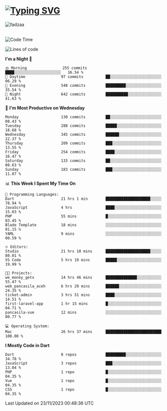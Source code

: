 
<h1 align="left"><a href="https://git.io/typing-svg"><img src="https://readme-typing-svg.demolab.com?font=Fira+Code&pause=1000&color=F7F7F7&random=false&width=600&lines=Hi+%F0%9F%91%8B%2C+I'm+Fattah+Anggit+Al+Dzakwan;Junior+Software+Developer+from+SMK+Raden+Umar+Said" alt="Typing SVG" /></a></h1>


<div align="left" display="flex"> 
  <img src="https://komarev.com/ghpvc/?username=fadzaa&label=Profile%20views&color=0e75b6&style=flat" alt="fadzaa" /> 
</div>

<br/>

<!--START_SECTION:waka-->
![Code Time](http://img.shields.io/badge/Code%20Time-100%20hrs%2016%20mins-blue)

![Lines of code](https://img.shields.io/badge/From%20Hello%20World%20I%27ve%20Written-289.0%20thousand%20lines%20of%20code-blue)

**I'm a Night 🦉** 

```text
🌞 Morning                255 commits         ████░░░░░░░░░░░░░░░░░░░░░   16.54 % 
🌆 Daytime                97 commits          ██░░░░░░░░░░░░░░░░░░░░░░░   06.29 % 
🌃 Evening                548 commits         █████████░░░░░░░░░░░░░░░░   35.54 % 
🌙 Night                  642 commits         ██████████░░░░░░░░░░░░░░░   41.63 % 
```
📅 **I'm Most Productive on Wednesday** 

```text
Monday                   130 commits         ██░░░░░░░░░░░░░░░░░░░░░░░   08.43 % 
Tuesday                  288 commits         █████░░░░░░░░░░░░░░░░░░░░   18.68 % 
Wednesday                345 commits         ██████░░░░░░░░░░░░░░░░░░░   22.37 % 
Thursday                 209 commits         ███░░░░░░░░░░░░░░░░░░░░░░   13.55 % 
Friday                   254 commits         ████░░░░░░░░░░░░░░░░░░░░░   16.47 % 
Saturday                 133 commits         ██░░░░░░░░░░░░░░░░░░░░░░░   08.63 % 
Sunday                   183 commits         ███░░░░░░░░░░░░░░░░░░░░░░   11.87 % 
```


📊 **This Week I Spent My Time On** 

```text
💬 Programming Languages: 
Dart                     21 hrs 1 min        ████████████████████░░░░░   78.94 % 
JavaScript               4 hrs               ████░░░░░░░░░░░░░░░░░░░░░   15.03 % 
PHP                      55 mins             █░░░░░░░░░░░░░░░░░░░░░░░░   03.45 % 
Blade Template           18 mins             ░░░░░░░░░░░░░░░░░░░░░░░░░   01.15 % 
YAML                     9 mins              ░░░░░░░░░░░░░░░░░░░░░░░░░   00.59 % 

🔥 Editors: 
Studio                   21 hrs 18 mins      ████████████████████░░░░░   80.01 % 
VS Code                  5 hrs 19 mins       █████░░░░░░░░░░░░░░░░░░░░   19.99 % 

🐱‍💻 Projects: 
we_money_getx            14 hrs 46 mins      ██████████████░░░░░░░░░░░   55.47 % 
web_pancasila_aceh       6 hrs 29 mins       ██████░░░░░░░░░░░░░░░░░░░   24.35 % 
ticket-admin             3 hrs 51 mins       ████░░░░░░░░░░░░░░░░░░░░░   14.51 % 
first-laravel-app        1 hr 15 mins        █░░░░░░░░░░░░░░░░░░░░░░░░   04.71 % 
pancasila-vue            12 mins             ░░░░░░░░░░░░░░░░░░░░░░░░░   00.77 % 

💻 Operating System: 
Mac                      26 hrs 37 mins      █████████████████████████   100.00 % 
```

**I Mostly Code in Dart** 

```text
Dart                     8 repos             █████████░░░░░░░░░░░░░░░░   34.78 % 
JavaScript               3 repos             ███░░░░░░░░░░░░░░░░░░░░░░   13.04 % 
PHP                      1 repo              █░░░░░░░░░░░░░░░░░░░░░░░░   04.35 % 
Vue                      1 repo              █░░░░░░░░░░░░░░░░░░░░░░░░   04.35 % 
CSS                      1 repo              █░░░░░░░░░░░░░░░░░░░░░░░░   04.35 % 
```




 Last Updated on 23/11/2023 00:48:36 UTC
<!--END_SECTION:waka-->
